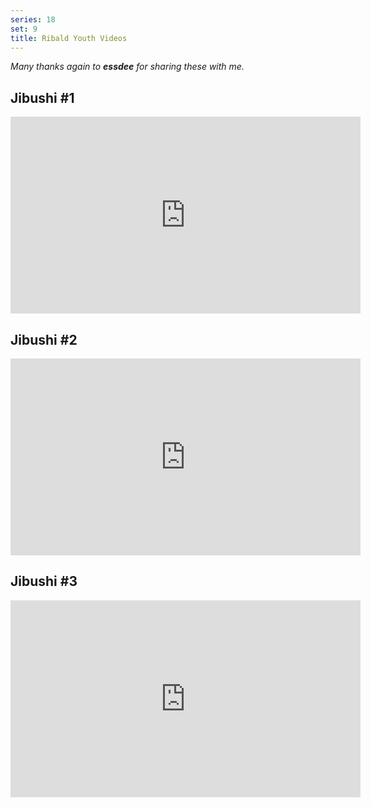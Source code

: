 ```yaml
---
series: 18
set: 9
title: Ribald Youth Videos
---
```


*Many thanks again to **essdee** for sharing these with me.*

## Jibushi #1
<iframe width="560" height="315" src="https://www.youtube-nocookie.com/embed/UekofBFt5NM" title="YouTube video player" frameborder="0" allow="accelerometer; autoplay; clipboard-write; encrypted-media; gyroscope; picture-in-picture" allowfullscreen></iframe>

## Jibushi #2

<iframe width="560" height="315" src="https://www.youtube-nocookie.com/embed/fcmfw9Xq988" title="YouTube video player" frameborder="0" allow="accelerometer; autoplay; clipboard-write; encrypted-media; gyroscope; picture-in-picture" allowfullscreen></iframe>

## Jibushi #3

<iframe width="560" height="315" src="https://www.youtube-nocookie.com/embed/q8gUf13eH6w" title="YouTube video player" frameborder="0" allow="accelerometer; autoplay; clipboard-write; encrypted-media; gyroscope; picture-in-picture" allowfullscreen></iframe>
